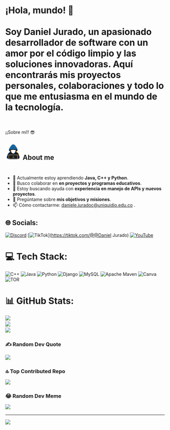 # ¡Hola, mundo! 👋<br><br>Soy Daniel Jurado, un apasionado desarrollador de software con un amor por el código limpio y las soluciones innovadoras. Aquí encontrarás mis proyectos personales, colaboraciones y todo lo que me entusiasma en el mundo de la tecnología.

<br><br>¡¡Sobre mí!! 😎
## <picture><img src = "https://github.com/0xAbdulKhalid/0xAbdulKhalid/raw/main/assets/mdImages/about_me.gif" width = 50px></picture> **About me** <br><br>

- 🌱 Actualmente estoy aprendiendo **Java, C++ y Python**.<br>
- 👯 Busco colaborar en **en proyectos y programas educativos**.<br>
- 🤔 Estoy buscando ayuda con **experiencia en manejo de APIs y nuevos proyectos**.<br>
- 💬 Pregúntame sobre **mis objetivos y misiones**.<br>
- 📫 Cómo contactarme: daniele.juradoc@uniquidio.edu.co .<br>


## 🌐 Socials:
[![Discord](https://img.shields.io/badge/Discord-%237289DA.svg?logo=discord&logoColor=white)](https://discord.gg/787534074306101249) [![TikTok](https://img.shields.io/badge/TikTok-%23000000.svg?logo=TikTok&logoColor=white)](https://tiktok.com/@@Daniel Jurado) [![YouTube](https://img.shields.io/badge/YouTube-%23FF0000.svg?logo=YouTube&logoColor=white)](https://youtube.com/@@D.a.Ni.-.) 

# 💻 Tech Stack:
![C++](https://img.shields.io/badge/c++-%2300599C.svg?style=flat-square&logo=c%2B%2B&logoColor=white) ![Java](https://img.shields.io/badge/java-%23ED8B00.svg?style=flat-square&logo=openjdk&logoColor=white) ![Python](https://img.shields.io/badge/python-3670A0?style=flat-square&logo=python&logoColor=ffdd54) ![Django](https://img.shields.io/badge/django-%23092E20.svg?style=flat-square&logo=django&logoColor=white) ![MySQL](https://img.shields.io/badge/mysql-%2300000f.svg?style=flat-square&logo=mysql&logoColor=white) ![Apache Maven](https://img.shields.io/badge/Apache%20Maven-C71A36?style=flat-square&logo=Apache%20Maven&logoColor=white) ![Canva](https://img.shields.io/badge/Canva-%2300C4CC.svg?style=flat-square&logo=Canva&logoColor=white) ![TOR](https://img.shields.io/badge/tor-%237E4798.svg?style=flat-square&logo=tor-project&logoColor=white)
# 📊 GitHub Stats:
![](https://github-readme-stats.vercel.app/api?username=Dan17i&theme=bear&hide_border=false&include_all_commits=false&count_private=false)<br/>
![](https://github-readme-streak-stats.herokuapp.com/?user=Dan17i&theme=bear&hide_border=false)<br/>
![](https://github-readme-stats.vercel.app/api/top-langs/?username=Dan17i&theme=bear&hide_border=false&include_all_commits=false&count_private=false&layout=compact)

### ✍️ Random Dev Quote
![](https://quotes-github-readme.vercel.app/api?type=horizontal&theme=dark)

### 🔝 Top Contributed Repo
![](https://github-contributor-stats.vercel.app/api?username=Dan17i&limit=5&theme=dark&combine_all_yearly_contributions=true)

### 😂 Random Dev Meme
<img src='https://randommeme-five.vercel.app/' style="height: 400px;"/>

---
[![](https://visitcount.itsvg.in/api?id=Dan17i&icon=0&color=4)](https://visitcount.itsvg.in)

<!-- Proudly created with GPRM ( https://gprm.itsvg.in ) -->

